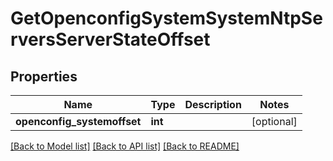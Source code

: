 # GetOpenconfigSystemSystemNtpServersServerStateOffset

## Properties
Name | Type | Description | Notes
------------ | ------------- | ------------- | -------------
**openconfig_systemoffset** | **int** |  | [optional] 

[[Back to Model list]](../README.md#documentation-for-models) [[Back to API list]](../README.md#documentation-for-api-endpoints) [[Back to README]](../README.md)


